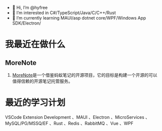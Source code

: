 - 👋 Hi, I’m @hyfree
- 👀 I’m interested in C#/TypeScript/Java/C/C++/Rust
- 🌱 I’m currently learning MAUI/asp dotnet core/WPF/Windows App SDK/Electron/

# 我最近在做什么

## MoreNote

1. [MoreNote](https://github.com/morenote/Server)是一个借鉴蚂蚁笔记的开源项目，它的目标是构建一个开源的可以值得信赖的开源笔记托管服务。


# 最近的学习计划

VSCode Extension Development 、MAUI 、Electron 、MicroServices 、MySQL/PG/MSSQ/EF 、Rust 、Redis 、RabbitMQ 、Vue 、WPF 
